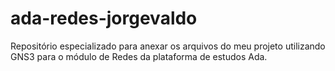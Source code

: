 # ada-redes-jorgevaldo
Repositório especializado para anexar os arquivos do meu projeto utilizando GNS3 para o módulo de Redes da plataforma de estudos Ada.
